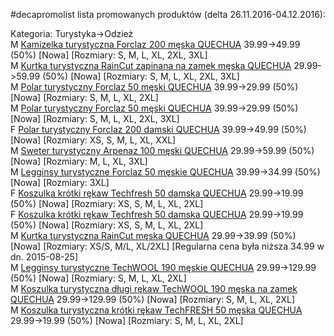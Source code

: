 #decapromolist lista promowanych produktów (delta 26.11.2016-04.12.2016):

Kategoria: Turystyka->Odzież  
M [Kamizelka turystyczna Forclaz 200 męska QUECHUA](http://www.decathlon.pl/kamizelka-turystyczna-polarowa-mska-forclaz-50-id_8189216.html) 39.99->49.99 (50%) [Nowa] [Rozmiary: S, M, L, XL, 2XL, 3XL]  
M [Kurtka turystyczna RainCut zapinana na zamek męska QUECHUA](http://www.decathlon.pl/kurtka-turystyczna-rain-cut-mska-id_8207363.html) 29.99->59.99 (50%) [Nowa] [Rozmiary: S, M, L, XL, 2XL, 3XL]  
M [Polar turystyczny Forclaz 50 męski QUECHUA](http://www.decathlon.pl/polar-turystyczny-na-zamek-mski-forclaz-50-id_8219987.html) 39.99->29.99 (50%) [Nowa] [Rozmiary: S, M, L, XL, 2XL]  
M [Polar turystyczny Forclaz 50 męski QUECHUA](http://www.decathlon.pl/polar-turystyczny-na-zamek-mski-forclaz-50-id_8225506.html) 39.99->29.99 (50%) [Nowa] [Rozmiary: S, M, L, XL, 2XL, 3XL]  
F [Polar turystyczny Forclaz 200 damski QUECHUA](http://www.decathlon.pl/polar-turystyczny-na-zamek-damski-forclaz-200-l-id_8226650.html) 39.99->49.99 (50%) [Nowa] [Rozmiary: XS, S, M, L, XL, XXL]  
M [Sweter turystyczny Arpenaz 100 męski QUECHUA](http://www.decathlon.pl/sweter-turystyczny-mski-arpenaz-100--id_8226832.html) 29.99->59.99 (50%) [Nowa] [Rozmiary: M, L, XL, 3XL]  
M [Legginsy turystyczne Forclaz 50 męskie QUECHUA](http://www.decathlon.pl/kalesony-turystyczne-polarowe-forclaz-50-mskie-id_8228616.html) 39.99->34.99 (50%) [Nowa] [Rozmiary: 3XL]  
F [Koszulka krótki rękaw Techfresh 50 damska QUECHUA](http://www.decathlon.pl/koszulka-turystyczna-techfresh-50-damska-id_8297613.html) 29.99->19.99 (50%) [Nowa] [Rozmiary: XS, S, M, L, XL, 2XL]  
F [Koszulka krótki rękaw Techfresh 50 damska QUECHUA](http://www.decathlon.pl/koszulka-techfresh-50-damska-id_8297623.html) 29.99->19.99 (50%) [Nowa] [Rozmiary: XS, S, M, L, XL, 2XL]  
M [Kurtka turystyczna RainCut męska QUECHUA](http://www.decathlon.pl/kurtka-turystyczna-rain-cut-mska-id_8300326.html) 29.99->39.99 (50%) [Nowa] [Rozmiary: XS/S, M/L, XL/2XL] [Regularna cena była niższa 34.99 w dn. 2015-08-25]  
M [Legginsy turystyczne TechWOOL 190 męskie QUECHUA](http://www.decathlon.pl/legginsy-turystyczne-techwool-190-mskie-id_8316087.html) 29.99->129.99 (50%) [Nowa] [Rozmiary: S, M, L, XL, 2XL]  
M [Koszulka turystyczna długi rękaw TechWOOL 190 męska na zamek QUECHUA](http://www.decathlon.pl/koszulka-techwool-190-mska-id_8316088.html) 29.99->129.99 (50%) [Nowa] [Rozmiary: S, M, L, XL, 2XL]  
M [Koszulka turystyczna krótki rękaw TechFRESH 50 męska QUECHUA](http://www.decathlon.pl/koszulka-turystyczna-techfresh-50-mska--id_8316244.html) 29.99->19.99 (50%) [Nowa] [Rozmiary: S, M, L, XL, 2XL]  
